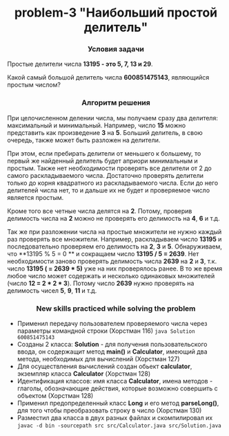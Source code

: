 <div id="header" align="center">
    <h1>problem-3 "Наибольший простой делитель"</h1>
</div>

<div id="header" align="center">
    <h3>Условия задачи</h3>
</div>

Простые делители числа **13195 - это 5, 7, 13 и 29**.

Какой самый большой делитель числа **600851475143**, являющийся простым числом?

<div id="header" align="center">
    <h3>Алгоритм решения</h3>
</div>

При целочисленном делении числа, мы получаем сразу два делителя: максимальный и минимальный.
Например, число **15** можно представить как произведение **3** на **5**. Больший делитель, в свою очередь, также может
быть разложен на делители.

При этом, если пребирать делители от меньшего к большему, то первый же найденный делитель будет априори минимальным и
простым. Также нет необходимости проверять все делители от 2 до самого раскладываемого числа. Достаточно проверять
делители только до корня квадратного из раскладываемого числа. Если до него делителей числа нет, то и дальше их не будет
и проверяемое число является простым.

Кроме того все четные числа делятся на **2**. Потому, проверив делимость числа на **2** можно не проверять его делимость на **4**, **6** и т.д.

Так же при разложении числа на простые множители не нужно каждый раз проверять все множители. 
Например, раскладываем число **13195** и последовательно проверяем его делимость на **2**, **3** и **5**. Обнаруживаем, что **13195 % 5 = 0 ** и сокращаем число **13195 / 5 = 2639**. 
Нет необходимости заново проверять делимость числа **2639** на **2** и **3**, т.к. число **13195 ( = 2639 * 5)** уже на них проверялось ранее. 
В то же время любое число может содержать и несколько одинаковых множителей (число **12 = 2 * 2 * 3**). Потому число **2639** нужно проверять на делимость чисел **5**, **9**, **11** и т.д.
 
<div id="header" align="center">
  <h3>New skills practiced while solving the problem</h3>
</div>

* Применил передачу пользователем проверяемого числа через параметры командной строки (Хорстман 116)
`java Solution 600851475143`
* Созданы 2 класса: **Solution** - для получения пользовательского ввода, он содержащит метод **main()** и **Calculator**, имеющий два метода, необходимых для вычислений (Хорстман 127)
* Для осуществления вычислений создан обьект **calculator**, экземпляр класса **Calculator** (Хорстман 128)
* Идентификация классов: имя класса **Calculator**, имена методов - глаголы, обозначающие действия, которые возможно совершить с объектом (Хорстман 128)
* Применил предопределенный класс **Long** и его метод **parseLong()**, для того чтобы преобразовать строку в число (Хорстман 130) 
* Разместил два класса в двух разных файлах и скомпилировал их
`javac -d bin -sourcepath src src/Calculator.java src/Solution.java`


